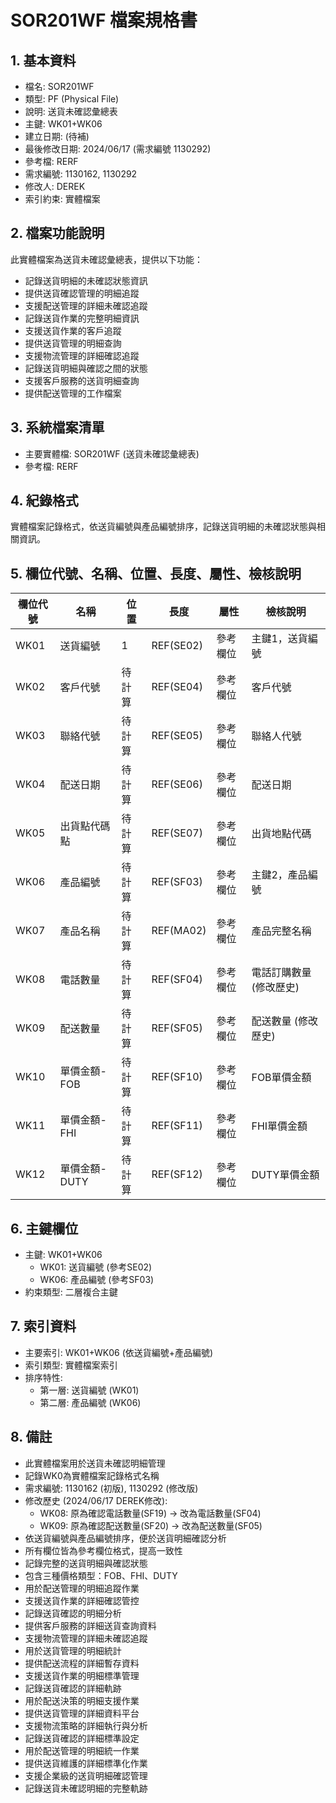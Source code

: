 # SOR201WF 檔案規格書

## 1. 基本資料
- 檔名: SOR201WF
- 類型: PF (Physical File)
- 說明: 送貨未確認彙總表
- 主鍵: WK01+WK06
- 建立日期: (待補)
- 最後修改日期: 2024/06/17 (需求編號 1130292)
- 參考檔: RERF
- 需求編號: 1130162, 1130292
- 修改人: DEREK
- 索引約束: 實體檔案

## 2. 檔案功能說明
此實體檔案為送貨未確認彙總表，提供以下功能：
- 記錄送貨明細的未確認狀態資訊
- 提供送貨確認管理的明細追蹤
- 支援配送管理的詳細未確認追蹤
- 記錄送貨作業的完整明細資訊
- 支援送貨作業的客戶追蹤
- 提供送貨管理的明細查詢
- 支援物流管理的詳細確認追蹤
- 記錄送貨明細與確認之間的狀態
- 支援客戶服務的送貨明細查詢
- 提供配送管理的工作檔案

## 3. 系統檔案清單
- 主要實體檔: SOR201WF (送貨未確認彙總表)
- 參考檔: RERF

## 4. 紀錄格式
實體檔案記錄格式，依送貨編號與產品編號排序，記錄送貨明細的未確認狀態與相關資訊。

## 5. 欄位代號、名稱、位置、長度、屬性、檢核說明
| 欄位代號 | 名稱 | 位置 | 長度 | 屬性 | 檢核說明 |
|----------|------|------|------|------|----------|
| WK01 | 送貨編號 | 1 | REF(SE02) | 參考欄位 | 主鍵1，送貨編號 |
| WK02 | 客戶代號 | 待計算 | REF(SE04) | 參考欄位 | 客戶代號 |
| WK03 | 聯絡代號 | 待計算 | REF(SE05) | 參考欄位 | 聯絡人代號 |
| WK04 | 配送日期 | 待計算 | REF(SE06) | 參考欄位 | 配送日期 |
| WK05 | 出貨點代碼點 | 待計算 | REF(SE07) | 參考欄位 | 出貨地點代碼 |
| WK06 | 產品編號 | 待計算 | REF(SF03) | 參考欄位 | 主鍵2，產品編號 |
| WK07 | 產品名稱 | 待計算 | REF(MA02) | 參考欄位 | 產品完整名稱 |
| WK08 | 電話數量 | 待計算 | REF(SF04) | 參考欄位 | 電話訂購數量 (修改歷史) |
| WK09 | 配送數量 | 待計算 | REF(SF05) | 參考欄位 | 配送數量 (修改歷史) |
| WK10 | 單價金額-FOB | 待計算 | REF(SF10) | 參考欄位 | FOB單價金額 |
| WK11 | 單價金額-FHI | 待計算 | REF(SF11) | 參考欄位 | FHI單價金額 |
| WK12 | 單價金額-DUTY | 待計算 | REF(SF12) | 參考欄位 | DUTY單價金額 |

## 6. 主鍵欄位
- 主鍵: WK01+WK06
  - WK01: 送貨編號 (參考SE02)
  - WK06: 產品編號 (參考SF03)
- 約束類型: 二層複合主鍵

## 7. 索引資料
- 主要索引: WK01+WK06 (依送貨編號+產品編號)
- 索引類型: 實體檔案索引
- 排序特性: 
  - 第一層: 送貨編號 (WK01)
  - 第二層: 產品編號 (WK06)

## 8. 備註
- 此實體檔案用於送貨未確認明細管理
- 記錄WK0為實體檔案記錄格式名稱
- 需求編號: 1130162 (初版), 1130292 (修改版)
- 修改歷史 (2024/06/17 DEREK修改):
  - WK08: 原為確認電話數量(SF19) → 改為電話數量(SF04)
  - WK09: 原為確認配送數量(SF20) → 改為配送數量(SF05)
- 依送貨編號與產品編號排序，便於送貨明細確認分析
- 所有欄位皆為參考欄位格式，提高一致性
- 記錄完整的送貨明細與確認狀態
- 包含三種價格類型：FOB、FHI、DUTY
- 用於配送管理的明細追蹤作業
- 支援送貨作業的詳細確認管控
- 記錄送貨確認的明細分析
- 提供客戶服務的詳細送貨查詢資料
- 支援物流管理的詳細未確認追蹤
- 用於送貨管理的明細統計
- 提供配送流程的詳細暫存資料
- 支援送貨作業的明細標準管理
- 記錄送貨確認的詳細軌跡
- 用於配送決策的明細支援作業
- 提供送貨管理的詳細資料平台
- 支援物流策略的詳細執行與分析
- 記錄送貨確認的詳細標準設定
- 用於配送管理的明細統一作業
- 提供送貨維護的詳細標準化作業
- 支援企業級的送貨明細確認管理
- 記錄送貨未確認明細的完整軌跡 